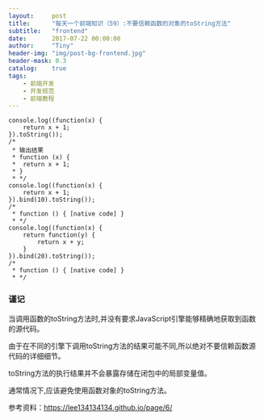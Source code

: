 ```yaml
---
layout:     post
title:      "每天一个前端知识（59）:不要信赖函数的对象的toString方法"
subtitle:   "frontend"
date:       2017-07-22 00:00:00
author:     "Tiny"
header-img: "img/post-bg-frontend.jpg"
header-mask: 0.3
catalog:    true
tags:
    - 前端开发
    - 开发规范
    - 前端教程
---
```


    console.log((function(x) {
        return x + 1;
    }).toString());
    /*
     * 输出结果
     * function (x) {
     *  return x + 1;
     * }
     * */
    console.log((function(x) {
        return x + 1;
    }).bind(10).toString());
    /*
     * function () { [native code] }
     * */
    console.log((function(x) {
        return function(y) {
            return x + y;
        }
    }).bind(20).toString());
    /*
     * function () { [native code] }
     * */

### 谨记

当调用函数的toString方法时,并没有要求JavaScript引擎能够精确地获取到函数的源代码。

由于在不同的引擎下调用toString方法的结果可能不同,所以绝对不要信赖函数源代码的详细细节。

toString方法的执行结果并不会暴露存储在闭包中的局部变量值。

通常情况下,应该避免使用函数对象的toString方法。

参考资料：https://lee134134134.github.io/page/6/



